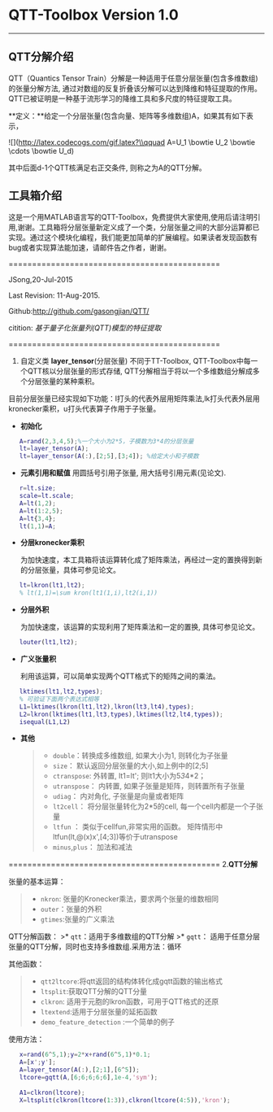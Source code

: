 ﻿# QTT-Toolbox  Version 1.0



-----

## **QTT分解介绍**

   QTT（Quantics Tensor Train）分解是一种适用于任意分层张量(包含多维数组)的张量分解方法, 通过对数组的反复折叠该分解可以达到降维和特征提取的作用。QTT已被证明是一种基于流形学习的降维工具和多尺度的特征提取工具。

   **定义：**给定一个分层张量(包含向量、矩阵等多维数组)A，如果其有如下表示，

   ![](http://latex.codecogs.com/gif.latex?\\qquad A=U_1 \\bowtie U_2 \\bowtie \\cdots \\bowtie U_d)
   
其中后面d-1个QTT核满足右正交条件, 则称之为A的QTT分解。

## **工具箱介绍**
 
 这是一个用MATLAB语言写的QTT-Toolbox，免费提供大家使用,使用后请注明引用,谢谢。工具箱将分层张量新定义成了一个类，分层张量之间的大部分运算都已实现。通过这个模块化编程，我们能更加简单的扩展编程。如果读者发现函数有bug或者实现算法能加速，请邮件告之作者，谢谢。

=============================================

JSong,20-Jul-2015

Last Revision: 11-Aug-2015.

Github:http://github.com/gasongjian/QTT/

citition: *基于量子化张量列(QTT)模型的特征提取*

=============================================
 
 1. 自定义类 **layer_tensor**(分层张量)
   不同于TT-Toolbox, QTT-Toolbox中每一个QTT核以分层张量的形式存储, QTT分解相当于将以一个多维数组分解成多个分层张量的某种乘积。
   
   目前分层张量已经实现如下功能：l打头的代表外层用矩阵乘法,lk打头代表外层用kronecker乘积，u打头代表算子作用于子张量。
   
   - **初始化**
   
   ```MATLAB
      A=rand(2,3,4,5);%一个大小为2*5，子模数为3*4的分层张量
      lt=layer_tensor(A);
	  lt=layer_tensor(A(:),[2;5],[3;4]); %给定大小和子模数
   ```
   
   - **元素引用和赋值**
     用圆括号引用子张量, 用大括号引用元素(见论文).
   
   ```MATLAB
      r=lt.size;
      scale=lt.scale;
      A=lt(1,2);
	  A=lt(1:2,5);
	  A=lt{3,4};
	  lt(1,1)=A;
   ```
   
   - **分层kronecker乘积**
   
      为加快速度，本工具箱将该运算转化成了矩阵乘法，再经过一定的置换得到新的分层张量，具体可参见论文。
   
   ```MATLAB
      lt=lkron(lt1,lt2);
      % lt(1,1)=\sum kron(lt1(1,i),lt2(i,1))
   ```
   
   - **分层外积**
   
      为加快速度，该运算的实现利用了矩阵乘法和一定的置换, 具体可参见论文。
   
   ```MATLAB
      louter(lt1,lt2);
   ```
   
   
   - **广义张量积**
   
      利用该运算，可以简单实现两个QTT格式下的矩阵之间的乘法。
   
   ```MATLAB
      lktimes(lt1,lt2,types);
	  % 可验证下面两个表达式相等
	  L1=lktimes(lkron(lt1,lt2),lkron(lt3,lt4),types);
	  L2=lkron(lktimes(lt1,lt3,types),lktimes(lt2,lt4,types));
	  isequal(L1,L2)
   ```
   
   - **其他**
   
     >* `double`：转换成多维数组, 如果大小为1, 则转化为子张量
	 >* `size`：  默认返回分层张量的大小,如上例中的[2;5]
     >* `ctranspose`: 外转置, lt1=lt'; 则lt1大小为5*3*4*2；	 
	 >* `utranspose`： 内转置, 如果子张量是矩阵，则转置所有子张量
	 >* `udiag`：    内对角化, 子张量是向量或者矩阵
     >* `lt2cell`：  将分层张量转化为2*5的cell, 每一个cell内都是一个子张量
	 >* `ltfun` ：   类似于cellfun,非常实用的函数。 矩阵情形中ltfun(lt,@(x)x',[4;3])等价于utranspose
     >* `minus`,`plus`： 加法和减法

   =============================================
 2.**QTT分解**

   张量的基本运算：
   >* `nkron`: 张量的Kronecker乘法，要求两个张量的维数相同
   >* `outer`：张量的外积
   >* `gtimes`:张量的广义乘法
   
   QTT分解函数：
     >* `qtt`：适用于多维数组的QTT分解
	 >* `gqtt`： 适用于任意分层张量的QTT分解，同时也支持多维数组.采用方法：循环
   
   其他函数：
   >* `qtt2ltcore`:将qtt返回的结构体转化成gqtt函数的输出格式
   >* `ltsplit`:获取QTT分解的QTT分量
   >* `clkron`: 适用于元胞的lkron函数，可用于QTT格式的还原
   >* `ltextend`:适用于分层张量的延拓函数
   >* `demo_feature_detection` :一个简单的例子
   
   
   
   
   使用方法：
  ```MATLAB
     x=rand(6^5,1);y=2*x+rand(6^5,1)*0.1;
     A=[x';y'];
     A=layer_tensor(A(:),[2;1],[6^5]);
     ltcore=gqtt(A,[6;6;6;6;6],1e-4,'sym');
     
     A1=clkron(ltcore);
     X=ltsplit(clkron(ltcore(1:3)),clkron(ltcore(4:5)),'kron');
  ```
 
 
 
 
 
 
 





